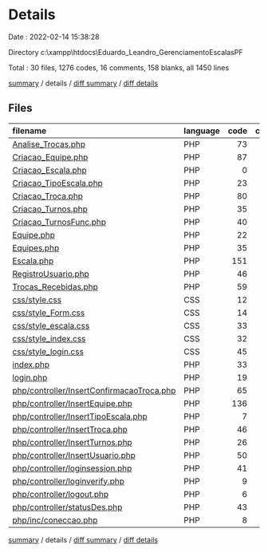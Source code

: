 # Details

Date : 2022-02-14 15:38:28

Directory c:\xampp\htdocs\Eduardo_Leandro_GerenciamentoEscalasPF

Total : 30 files,  1276 codes, 16 comments, 158 blanks, all 1450 lines

[summary](results.md) / details / [diff summary](diff.md) / [diff details](diff-details.md)

## Files
| filename | language | code | comment | blank | total |
| :--- | :--- | ---: | ---: | ---: | ---: |
| [Analise_Trocas.php](/Analise_Trocas.php) | PHP | 73 | 0 | 13 | 86 |
| [Criacao_Equipe.php](/Criacao_Equipe.php) | PHP | 87 | 0 | 5 | 92 |
| [Criacao_Escala.php](/Criacao_Escala.php) | PHP | 0 | 0 | 1 | 1 |
| [Criacao_TipoEscala.php](/Criacao_TipoEscala.php) | PHP | 23 | 0 | 4 | 27 |
| [Criacao_Troca.php](/Criacao_Troca.php) | PHP | 80 | 0 | 7 | 87 |
| [Criacao_Turnos.php](/Criacao_Turnos.php) | PHP | 35 | 0 | 5 | 40 |
| [Criacao_TurnosFunc.php](/Criacao_TurnosFunc.php) | PHP | 40 | 0 | 4 | 44 |
| [Equipe.php](/Equipe.php) | PHP | 22 | 0 | 3 | 25 |
| [Equipes.php](/Equipes.php) | PHP | 35 | 0 | 4 | 39 |
| [Escala.php](/Escala.php) | PHP | 151 | 0 | 22 | 173 |
| [RegistroUsuario.php](/RegistroUsuario.php) | PHP | 46 | 0 | 7 | 53 |
| [Trocas_Recebidas.php](/Trocas_Recebidas.php) | PHP | 59 | 2 | 6 | 67 |
| [css/style.css](/css/style.css) | CSS | 12 | 0 | 0 | 12 |
| [css/style_Form.css](/css/style_Form.css) | CSS | 14 | 0 | 1 | 15 |
| [css/style_escala.css](/css/style_escala.css) | CSS | 33 | 0 | 0 | 33 |
| [css/style_index.css](/css/style_index.css) | CSS | 32 | 0 | 1 | 33 |
| [css/style_login.css](/css/style_login.css) | CSS | 45 | 0 | 0 | 45 |
| [index.php](/index.php) | PHP | 33 | 0 | 1 | 34 |
| [login.php](/login.php) | PHP | 19 | 0 | 0 | 19 |
| [php/controller/InsertConfirmacaoTroca.php](/php/controller/InsertConfirmacaoTroca.php) | PHP | 65 | 0 | 13 | 78 |
| [php/controller/InsertEquipe.php](/php/controller/InsertEquipe.php) | PHP | 136 | 0 | 8 | 144 |
| [php/controller/InsertTipoEscala.php](/php/controller/InsertTipoEscala.php) | PHP | 7 | 0 | 3 | 10 |
| [php/controller/InsertTroca.php](/php/controller/InsertTroca.php) | PHP | 46 | 0 | 11 | 57 |
| [php/controller/InsertTurnos.php](/php/controller/InsertTurnos.php) | PHP | 26 | 0 | 9 | 35 |
| [php/controller/InsertUsuario.php](/php/controller/InsertUsuario.php) | PHP | 50 | 0 | 15 | 65 |
| [php/controller/loginsession.php](/php/controller/loginsession.php) | PHP | 41 | 10 | 7 | 58 |
| [php/controller/loginverify.php](/php/controller/loginverify.php) | PHP | 9 | 3 | 1 | 13 |
| [php/controller/logout.php](/php/controller/logout.php) | PHP | 6 | 1 | 1 | 8 |
| [php/controller/statusDes.php](/php/controller/statusDes.php) | PHP | 43 | 0 | 3 | 46 |
| [php/inc/coneccao.php](/php/inc/coneccao.php) | PHP | 8 | 0 | 3 | 11 |

[summary](results.md) / details / [diff summary](diff.md) / [diff details](diff-details.md)